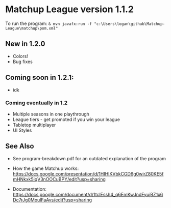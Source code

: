 # Matchup League version 1.1.2

To run the program: `& mvn javafx:run -f "c:\Users\logan\github\Matchup-League\matchup\pom.xml"`

## New in 1.2.0
- Colors!
- Bug fixes
  
## Coming soon in 1.2.1:
- idk

### Coming eventually in 1.2
- Multiple seasons in one playthrough
- League tiers - get promoted if you win your league
- Tabletop multiplayer
- UI Styles

## See Also
- See program-breakdown.pdf for an outdated explanation of the program 

- How the game Matchup works: https://docs.google.com/presentation/d/1HIHIKVbkCGD6g0wirZ80KE5fmHNkxk5iqV3nOOCuBPY/edit?usp=sharing
- Documentation: https://docs.google.com/document/d/1tclEssh4_q6EmKwJndFyujBZ1x6Dc7rJg0MoulFaAvs/edit?usp=sharing
